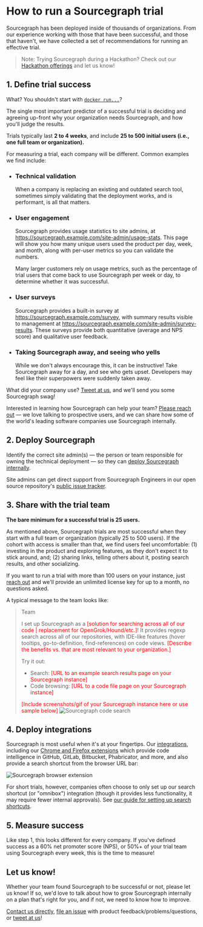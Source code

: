 # How to run a Sourcegraph trial

Sourcegraph has been deployed inside of thousands of organizations. From our experience working with those that have been successful, and those that haven't, we have collected a set of recommendations for running an effective trial.

> Note: Trying Sourcegraph during a Hackathon? Check out our [Hackathon offerings](https://about.sourcegraph.com/hackathons) and let us know!

## 1. Define trial success

What? You shouldn't start with [`docker run...`](/#quickstart-guide)?

The single most important predictor of a successful trial is deciding and agreeing up-front why your organization needs Sourcegraph, and how you'll judge the results.

Trials typically last **2 to 4 weeks**, and include **25 to 500 initial users (i.e., one full team or organization).** 

For measuring a trial, each company will be different. Common examples we find include:

* ### Technical validation

    When a company is replacing an existing and outdated search tool, sometimes simply validating that the deployment works, and is performant, is all that matters.

* ### User engagement

    Sourcegraph provides usage statistics to site admins, at https://sourcegraph.example.com/site-admin/usage-stats. This page will show you how many unique users used the product per day, week, and month, along with per-user metrics so you can validate the numbers. 
  
    Many larger customers rely on usage metrics, such as the percentage of trial users that come back to use Sourcegraph per week or day, to determine whether it was successful.

* ### User surveys

    Sourcegraph provides a built-in survey at https://sourcegraph.example.com/survey, with summary results visible to management at https://sourcegraph.example.com/site-admin/survey-results. These surveys provide both quantitative (average and NPS score) and qualitative user feedback.

* ### Taking Sourcegraph away, and seeing who yells

    While we don't always encourage this, it can be instructive! Take Sourcegraph away for a day, and see who gets upset. Developers may feel like their superpowers were suddenly taken away.

What did your company use? [Tweet at us](https://twitter.com/@srcgraph), and we'll send you some Sourcegraph swag!

Interested in learning how Sourcegraph can help your team? [Please reach out](https://about.sourcegraph.com/contact) — we love talking to prospective users, and we can share how some of the world's leading software companies use Sourcegraph internally.

## 2. Deploy Sourcegraph

Identify the correct site admin(s) — the person or team responsible for owning the technical deployment — so they can [deploy Sourcegraph internally](/#quickstart-guide).

Site admins can get direct support from Sourcegraph Engineers in our open source repository's [public issue tracker](https://github.com/sourcegraph/sourcegraph/issues).

## 3. Share with the trial team

**The bare minimum for a successful trial is 25 users.**

As mentioned above, Sourcegraph trials are most successful when they start with a full team or organization (typically 25 to 500 users). If the cohort with access is smaller than that, we find users feel uncomfortable:
  (1) investing in the product and exploring features, as they don't expect it to stick around, and;
  (2) sharing links, telling others about it, posting search results, and other socializing.

If you want to run a trial with more than 100 users on your instance, just [reach out](/contact) and we'll provide an unlimited license key for up to a month, no questions asked. 

A typical message to the team looks like:

>Team
>
>I set up Sourcegraph as a <span style="color:#FF0000">[solution for searching across all of our code | replacement for OpenGrok/Hound/etc.]</span>! It provides regexp search across all of our repositories, with IDE-like features (hover tooltips, go-to-definition, find-references) on code views. <span style="color:#FF0000;">[Describe the benefits vs. that are most relevant to your organization.]</span>
>
>Try it out:<br/>
>	- Search: <span style="color:#FF0000;">[URL to an example search results page on your Sourcegraph instance]</span><br/>
>	- Code browsing: <span style="color:#FF0000;">[URL to a code file page on your Sourcegraph instance]</span>
>
><span style="color:#FF0000;">[Include screenshots/gif of your Sourcegraph instance here or use sample below]</span>
>![Sourcegraph code search](/product/img/SourcegraphCodeSearch.gif)

## 4. Deploy integrations

Sourcegraph is most useful when it's at your fingertips. Our [integrations](/integration), including our [Chrome and Firefox extensions](integration/browser_extension) which provide code intelligence in GitHub, GitLab, Bitbucket, Phabricator, and more, and also provide a search shortcut from the browser URL bar:

![Sourcegraph browser extension](/integration/img/BrowserExtension.gif)

For short trials, however, companies often choose to only set up our search shortcut (or "omnibox") integration (though it provides less functionality, it may require fewer internal approvals). See [our guide for setting up search shortcuts](/integration/browser_search_engine).

## 5. Measure success

Like step 1, this looks different for every company. If you've defined success as a 60% net promoter score (NPS), or 50%+ of your trial team using Sourcegraph every week, this is the time to measure!

## Let us know!

Whether your team found Sourcegraph to be successful or not, please let us know! If so, we'd love to talk about how to grow Sourcegraph internally on a plan that's right for you, and if not, we need to know how to improve. 

[Contact us directly](https://about.sourcegraph.com/contact), [file an issue](https://github.com/sourcegraph/sourcegraph) with product feedback/problems/questions, or [tweet at us](https://twitter.com/srcgraph)!
